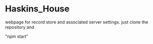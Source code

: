 # Haskins_House
 webpage for record store and associated server settings. just clone the repository and 

 "npm start"

 

